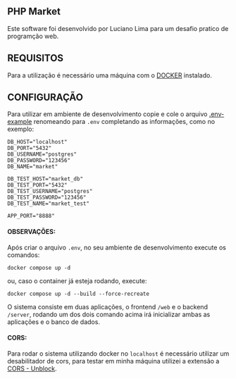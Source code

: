 PHP Market
-------------------

Este software foi desenvolvido por Luciano Lima para um desafio pratico de programção web.

REQUISITOS
------------

Para a utilização é necessário uma máquina com o [DOCKER](https://www.docker.com/) instalado.

CONFIGURAÇÃO
-------------
Para utilizar em ambiente de desenvolvimento copie e cole o arquivo [.env-example](./.env-example) renomeando para `.env`  completando as informações, como no exemplo:

```dotenv
DB_HOST="localhost"
DB_PORT="5432"
DB_USERNAME="postgres"
DB_PASSWORD="123456"
DB_NAME="market"

DB_TEST_HOST="market_db"
DB_TEST_PORT="5432"
DB_TEST_USERNAME="postgres"
DB_TEST_PASSWORD="123456"
DB_TEST_NAME="market_test"

APP_PORT="8888"
```

#### OBSERVAÇÕES:

Após criar o arquivo `.env`, no seu ambiente de desenvolvimento execute os comandos:

```shell
docker compose up -d
```

ou, caso o container já esteja rodando, execute:

```shell
docker compose up -d --build --force-recreate
```

O sistema consiste em duas aplicações, o frontend `/web` e o backend `/server`, rodando um dos dois comando acima irá 
inicializar ambas as aplicações e o banco de dados.


#### CORS:

Para rodar o sistema utilizando docker no `localhost` é necessário utilizar um desabilitador de cors, para testar em 
minha máquina utilizei a extensão a [CORS - Unblock](https://chromewebstore.google.com/detail/lfhmikememgdcahcdlaciloancbhjino).